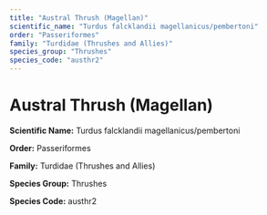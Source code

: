 ```yaml
---
title: "Austral Thrush (Magellan)"
scientific_name: "Turdus falcklandii magellanicus/pembertoni"
order: "Passeriformes"
family: "Turdidae (Thrushes and Allies)"
species_group: "Thrushes"
species_code: "austhr2"
---
```


# Austral Thrush (Magellan)

**Scientific Name:** Turdus falcklandii magellanicus/pembertoni

**Order:** Passeriformes

**Family:** Turdidae (Thrushes and Allies)

**Species Group:** Thrushes

**Species Code:** austhr2
